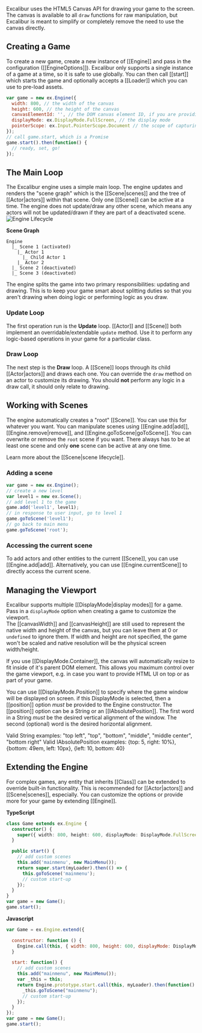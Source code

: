 Excalibur uses the HTML5 Canvas API for drawing your game to the screen.
The canvas is available to all `draw` functions for raw manipulation,
but Excalibur is meant to simplify or completely remove the need to use
the canvas directly.

## Creating a Game

To create a new game, create a new instance of [[Engine]] and pass in
the configuration ([[EngineOptions]]). Excalibur only supports a single
instance of a game at a time, so it is safe to use globally.
You can then call [[start]] which starts the game and optionally accepts
a [[Loader]] which you can use to pre-load assets.

```js
var game = new ex.Engine({
  width: 800, // the width of the canvas
  height: 600, // the height of the canvas
  canvasElementId: '', // the DOM canvas element ID, if you are providing your own
  displayMode: ex.DisplayMode.FullScreen, // the display mode
  pointerScope: ex.Input.PointerScope.Document // the scope of capturing pointer (mouse/touch) events
});
// call game.start, which is a Promise
game.start().then(function() {
  // ready, set, go!
});
```

## The Main Loop

The Excalibur engine uses a simple main loop. The engine updates and renders
the "scene graph" which is the [[Scene|scenes]] and the tree of [[Actor|actors]] within that
scene. Only one [[Scene]] can be active at a time. The engine does not update/draw any other
scene, which means any actors will not be updated/drawn if they are part of a deactivated scene.
![Engine Lifecycle](/assets/images/docs/EngineLifecycle.png)

**Scene Graph**

```
Engine
  |_ Scene 1 (activated)
    |_ Actor 1
      |_ Child Actor 1
    |_ Actor 2
  |_ Scene 2 (deactivated)
  |_ Scene 3 (deactivated)
```

The engine splits the game into two primary responsibilities: updating and drawing. This is
to keep your game smart about splitting duties so that you aren't drawing when doing
logic or performing logic as you draw.

### Update Loop

The first operation run is the **Update** loop. [[Actor]] and [[Scene]] both implement
an overridable/extendable `update` method. Use it to perform any logic-based operations
in your game for a particular class.

### Draw Loop

The next step is the **Draw** loop. A [[Scene]] loops through its child [[Actor|actors]] and
draws each one. You can override the `draw` method on an actor to customize its drawing.
You should **not** perform any logic in a draw call, it should only relate to drawing.

## Working with Scenes

The engine automatically creates a "root" [[Scene]]. You can use this for whatever you want.
You can manipulate scenes using [[Engine.add|add]], [[Engine.remove|remove]],
and [[Engine.goToScene|goToScene]]. You can overwrite or remove the `root` scene if
you want. There always has to be at least one scene and only **one** scene can be
active at any one time.

Learn more about the [[Scene|scene lifecycle]].

### Adding a scene

```js
var game = new ex.Engine();
// create a new level
var level1 = new ex.Scene();
// add level 1 to the game
game.add('level1', level1);
// in response to user input, go to level 1
game.goToScene('level1');
// go back to main menu
game.goToScene('root');
```

### Accessing the current scene

To add actors and other entities to the current [[Scene]], you can use [[Engine.add|add]]. Alternatively,
you can use [[Engine.currentScene]] to directly access the current scene.

## Managing the Viewport

Excalibur supports multiple [[DisplayMode|display modes]] for a game. Pass in a `displayMode`
option when creating a game to customize the viewport.  
The [[canvasWidth]] and [[canvasHeight]] are still used to represent the native width and height
of the canvas, but you can leave them at 0 or `undefined` to ignore them. If width and height
are not specified, the game won't be scaled and native resolution will be the physical screen
width/height.

If you use [[DisplayMode.Container]], the canvas will automatically resize to fit inside of
it's parent DOM element. This allows you maximum control over the game viewport, e.g. in case
you want to provide HTML UI on top or as part of your game.

You can use [[DisplayMode.Position]] to specify where the game window will be displayed on screen. if
this DisplayMode is selected, then a [[position]] option _must_ be provided to the Engine constructor.
The [[position]] option can be a String or an [[IAbsolutePosition]]. The first word in a String _must_
be the desired vertical alignment of the window. The second (optional) word is the desired horizontal
alignment.

Valid String examples: "top left", "top", "bottom", "middle", "middle center", "bottom right"
Valid IAbsolutePosition examples: {top: 5, right: 10%}, {bottom: 49em, left: 10px}, {left: 10, bottom: 40}

## Extending the Engine

For complex games, any entity that inherits [[Class]] can be extended to override built-in
functionality. This is recommended for [[Actor|actors]] and [[Scene|scenes]], especially.
You can customize the options or provide more for your game by extending [[Engine]].

**TypeScript**

```ts
class Game extends ex.Engine {
  constructor() {
    super({ width: 800, height: 600, displayMode: DisplayMode.FullScreen });
  }

  public start() {
    // add custom scenes
    this.add('mainmenu', new MainMenu());
    return super.start(myLoader).then(() => {
      this.goToScene('mainmenu');
      // custom start-up
    });
  }
}
var game = new Game();
game.start();
```

**Javascript**

```js
var Game = ex.Engine.extend({

  constructor: function () {
    Engine.call(this, { width: 800, height: 600, displayMode: DisplayMode.FullScreen });
  }

  start: function() {
    // add custom scenes
    this.add("mainmenu", new MainMenu());
    var _this = this;
    return Engine.prototype.start.call(this, myLoader).then(function() {
      _this.goToScene("mainmenu");
      // custom start-up
    });
  }
});
var game = new Game();
game.start();
```
